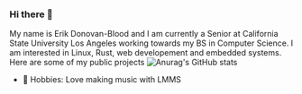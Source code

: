 ### Hi there 👋

My name is Erik Donovan-Blood and I am currently a Senior at California State University Los Angeles working towards my BS in Computer Science. I am interested in Linux, Rust, web developement and embedded systems.  Here are some of my public projects
![Anurag's GitHub stats](https://github-readme-stats.vercel.app/api?username=Shramster&show_icons=true&theme=tokyonight)

- 🎹 Hobbies: Love making music with <a hfref="https://lmms.io/">LMMS</a>

<!--
**Shramster/Shramster** is a ✨ _special_ ✨ repository because its `README.md` (this file) appears on your GitHub profile.

Here are some ideas to get you started:

- 🔭 I’m currently working on ...
- 🌱 I’m currently learning ...
- 👯 I’m looking to collaborate on ...
- 🤔 I’m looking for help with ...
- 💬 Ask me about ...
- 📫 How to reach me: ...
- 😄 Pronouns: ...
- ⚡ Fun fact: ...
-->
